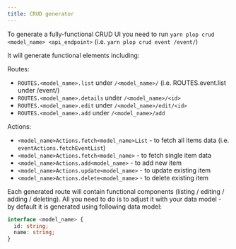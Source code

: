 ```yaml
---
title: CRUD generator
---
```


To generate a fully-functional CRUD UI you need to run `yarn plop crud <model_name> <api_endpoint>` (i.e. `yarn plop crud event /event/`)

It will generate functional elements including:

Routes:

- `ROUTES.<model_name>.list` under `/<model_name>/` (i.e. ROUTES.event.list under /event/)
- `ROUTES.<model_name>.details` under `/<model_name>/<id>`
- `ROUTES.<model_name>.edit` under `/<model_name>/edit/<id>`
- `ROUTES.<model_name>.add` under `/<model_name>/add`

Actions:

- `<model_name>Actions.fetch<model_name>List` - to fetch all items data (i.e. `eventActions.fetchEventList`)
- `<model_name>Actions.fetch<model_name>` - to fetch single item data
- `<model_name>Actions.add<model_name>` - to add new item
- `<model_name>Actions.update<model_name>` - to update existing item
- `<model_name>Actions.delete<model_name>` - to delete existing item

Each generated route will contain functional components (listing / editing / adding / deleting).
All you need to do is to adjust it with your data model - by default it is generated using following data model:

```typescript
interface <model_name> {
  id: string;
  name: string;
}
```
